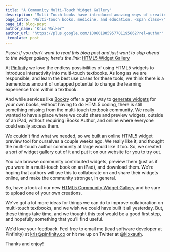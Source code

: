 ```yaml
---
title: "A Community Multi-Touch Widget Gallery"
description: "Multi-Touch books have introduced amazing ways of creating interactive content in books using widgets, but until now, there was no way to view and share widgets online."
page_intro: "Multi-touch books, medicine, and education. <span class=\"sub\">It's what we do.</span>"
page_id: blog-post
author_name: "Kris Walker"
author_url: "https://plus.google.com/100601805957701195662?rel=author"
_template: post
---
```

*Pssst: If you don't want to read this blog post and just want to skip ahead to
the widget gallery, here's the link:* [HTML5 Widget Gallery](/hub/gallery/)

At [Pinfinity](/) we love the endless possibilities of using HTML5 widgets to
introduce interactivity into multi-touch textbooks.  As long as we are
responsible, and learn the best use cases for these tools, we think there is a
tremendous amount of untapped potential to change the learning experience from
within a textbook.

And while services like
[Bookry](https://bookry.com/)
offer a great way to
[generate widgets](https://bookry.com/widgets/)
for your own books, without having to do HTML5 coding, there is still something
missing from the multi-touch textbook community.  We really wanted to have a
place where we could share and preview widgets, outside of an iPad, without
requiring iBooks Author, and online where everyone could easily access them.

We couldn't find what we needed, so we built an online HTML5 widget preview tool
for ourselves a couple weeks ago. We really like it, and thought the
multi-touch author community at large would like it too. So, we created a
sort of widget gallery out of it and put it on our website for you to try out.

You can browse community contributed widgets, preview them (just as if you were
in a multi-touch book on an iPad), and download them. We're hoping that authors
will use this to collaborate on and share their widgets online, and make the
community stronger, in general.

So, have a look at our new
[HTML5 Community Widget Gallery](/hub/gallery/)
and be sure to upload one of your own creations.

We've got a lot more ideas for things we can do to improve collaboration on
multi-touch textbooks, and we wish we could have built it all yesterday. But,
these things take time, and we thought this tool would be a good first step,
and hopefully something that you'll find useful.

We'd love your feedback. Feel free to email me (lead software developer at
Pinfinity) at
[kris@pinfinity.co](mailto:kris@pinfinity.co)
or hit me up on Twitter at
[@kixxauth](https://twitter.com/kixxauth).

Thanks and enjoy!
